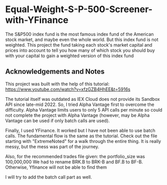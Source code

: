 # Equal-Weight-S-P-500-Screener-with-YFinance

The S&P500 index fund is the most famous index fund of the American stock market, and maybe even the whole world. But this index fund is not weighted. This project the fund taking each stock's market capital and prices into account to tell you how many of which stock you should buy with your capital to gain a weighted version of this index fund

## Acknowledgements and Notes

This project was built with the help of this tutorial: https://www.youtube.com/watch?v=xfzGZB4HhEE&t=5916s

The tutorial itself was outdated as IEX Cloud does not provide its Sandbox API since late-mid 2022. So, I tried Alpha Vantage first to overcome the difficulty. Alpha Vantage limits users to only 5 API calls per minute so could not complete the project with Alpha Vantage (however, may be Alpha Vantage can be used if only batch calls are used).

Finally, I used YFinance. It worked but I have not been able to use batch calls. The fundamental flow is the same as the tutorial. Check out the file starting with "ExtremeNoted" for a walk through the entire thing. It is really messy, but the mess was part of the journey.

Also, for the recommended trades file given: the portfolio_size was 100,000,000
We had to rename BRK.B to BRK-B and BF.B to BF-B. Otherwise, Yfinance will not be able to find them

I will try to add the batch call part as well.
